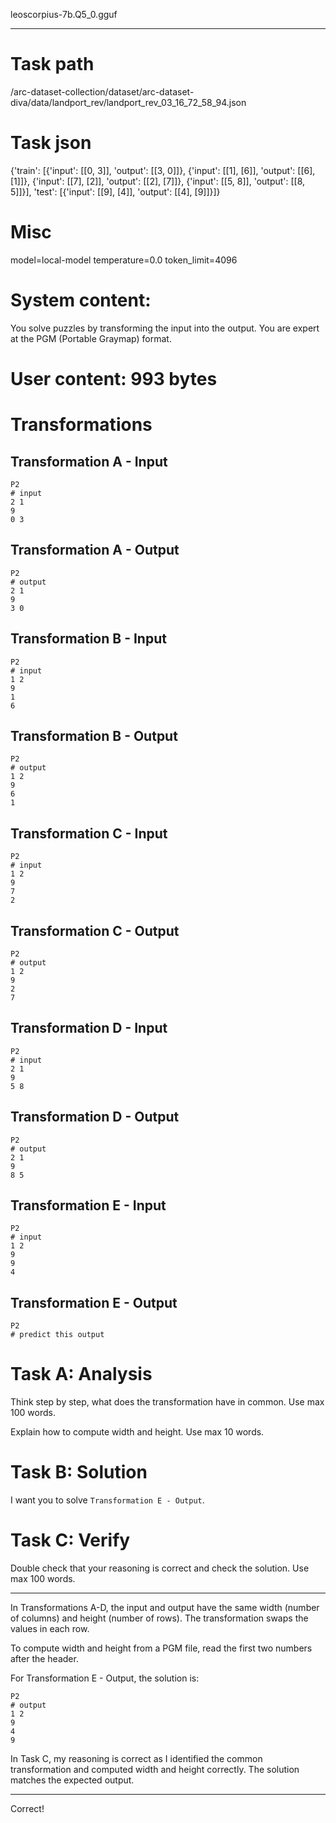 leoscorpius-7b.Q5_0.gguf

---

# Task path
/arc-dataset-collection/dataset/arc-dataset-diva/data/landport_rev/landport_rev_03_16_72_58_94.json

# Task json
{'train': [{'input': [[0, 3]], 'output': [[3, 0]]}, {'input': [[1], [6]], 'output': [[6], [1]]}, {'input': [[7], [2]], 'output': [[2], [7]]}, {'input': [[5, 8]], 'output': [[8, 5]]}], 'test': [{'input': [[9], [4]], 'output': [[4], [9]]}]}



# Misc
model=local-model
temperature=0.0
token_limit=4096


# System content:
You solve puzzles by transforming the input into the output. You are expert at the PGM (Portable Graymap) format.


# User content: 993 bytes
# Transformations

## Transformation A - Input

```pgm
P2
# input
2 1
9
0 3
```

## Transformation A - Output

```pgm
P2
# output
2 1
9
3 0
```

## Transformation B - Input

```pgm
P2
# input
1 2
9
1
6
```

## Transformation B - Output

```pgm
P2
# output
1 2
9
6
1
```

## Transformation C - Input

```pgm
P2
# input
1 2
9
7
2
```

## Transformation C - Output

```pgm
P2
# output
1 2
9
2
7
```

## Transformation D - Input

```pgm
P2
# input
2 1
9
5 8
```

## Transformation D - Output

```pgm
P2
# output
2 1
9
8 5
```

## Transformation E - Input

```pgm
P2
# input
1 2
9
9
4
```

## Transformation E - Output

```pgm
P2
# predict this output
```

# Task A: Analysis

Think step by step, what does the transformation have in common. Use max 100 words.

Explain how to compute width and height. Use max 10 words.

# Task B: Solution

I want you to solve `Transformation E - Output`.

# Task C: Verify

Double check that your reasoning is correct and check the solution. Use max 100 words.




---

 In Transformations A-D, the input and output have the same width (number of columns) and height (number of rows). The transformation swaps the values in each row.

To compute width and height from a PGM file, read the first two numbers after the header.

For Transformation E - Output, the solution is:
```pgm
P2
# output
1 2
9
4
9
```

In Task C, my reasoning is correct as I identified the common transformation and computed width and height correctly. The solution matches the expected output.

---



Correct!

